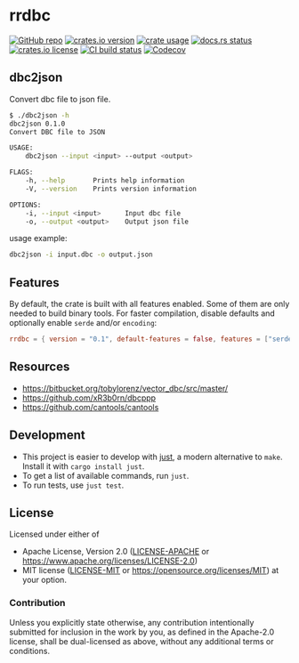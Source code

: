 # rrdbc

[![GitHub repo](https://img.shields.io/badge/github-oxibus/rrdbc-8da0cb?logo=github)](https://github.com/oxibus/rrdbc)
[![crates.io version](https://img.shields.io/crates/v/rrdbc)](https://crates.io/crates/rrdbc)
[![crate usage](https://img.shields.io/crates/d/rrdbc)](https://crates.io/crates/rrdbc)
[![docs.rs status](https://img.shields.io/docsrs/rrdbc)](https://docs.rs/rrdbc)
[![crates.io license](https://img.shields.io/crates/l/rrdbc)](https://github.com/oxibus/rrdbc)
[![CI build status](https://github.com/oxibus/rrdbc/actions/workflows/ci.yml/badge.svg)](https://github.com/oxibus/rrdbc/actions)
[![Codecov](https://img.shields.io/codecov/c/github/oxibus/rrdbc)](https://app.codecov.io/gh/oxibus/rrdbc)

## dbc2json

Convert dbc file to json file.

```sh
$ ./dbc2json -h
dbc2json 0.1.0
Convert DBC file to JSON

USAGE:
    dbc2json --input <input> --output <output>

FLAGS:
    -h, --help       Prints help information
    -V, --version    Prints version information

OPTIONS:
    -i, --input <input>      Input dbc file
    -o, --output <output>    Output json file
````

usage example:

```sh
dbc2json -i input.dbc -o output.json
```

## Features

By default, the crate is built with all features enabled. Some of them are only needed to build binary tools. For faster compilation, disable defaults and optionally enable `serde` and/or `encoding`:

```toml
rrdbc = { version = "0.1", default-features = false, features = ["serde", "encoding"] }
```

## Resources

* <https://bitbucket.org/tobylorenz/vector_dbc/src/master/>
* <https://github.com/xR3b0rn/dbcppp>
* <https://github.com/cantools/cantools>

## Development

* This project is easier to develop with [just](https://github.com/casey/just#readme), a modern alternative to `make`.
  Install it with `cargo install just`.
* To get a list of available commands, run `just`.
* To run tests, use `just test`.

## License

Licensed under either of

* Apache License, Version 2.0 ([LICENSE-APACHE](LICENSE-APACHE) or <https://www.apache.org/licenses/LICENSE-2.0>)
* MIT license ([LICENSE-MIT](LICENSE-MIT) or <https://opensource.org/licenses/MIT>)
  at your option.

### Contribution

Unless you explicitly state otherwise, any contribution intentionally
submitted for inclusion in the work by you, as defined in the
Apache-2.0 license, shall be dual-licensed as above, without any
additional terms or conditions.
